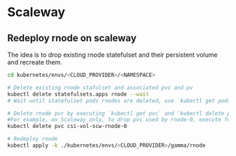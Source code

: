 # Scaleway

## Redeploy rnode on scaleway

The idea is to drop existing rnode statefulset and their persistent volume and recreate them.

```sh
cd kubernetes/envs/<CLOUD_PROVIDER>/<NAMESPACE>

# Delete existing rnode stafulset and associated pvc and pv
kubectl delete statefulsets.apps rnode --wait
# Wait until statefulset pods rnodes are deleted, use `kubectl get pods` to know if rnode pods are fully deleted

# Delete rnode pvc by executing `kubectl get pvc` and `kubectl delete pvc <RNODE_PVC_NAME>`
#For example, on Scaleway only, to drop pvc used by rnode-0, execute folloowing command
kubectl delete pvc csi-vol-scw-rnode-0

# Redeploy rnode
kubectl apply -k ./kubernetes/envs/<CLOUD_PROVIDER>/gamma/rnode
```